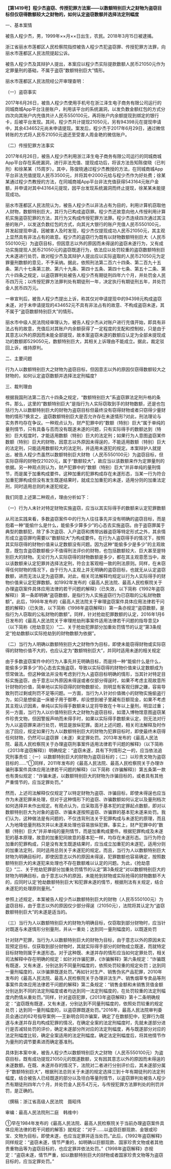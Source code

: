 **【第1419号】程少杰盗窃、传授犯罪方法案——以数额特别巨大之财物为盗窃目标但仅窃得数额较大之财物的，如何认定盗窃数额并选择法定刑幅度**

一、基本案情

被告人程少杰，男，1999年××月××日出生，农民。2018年3月15日被逮捕。

浙江省丽水市莲都区人民检察院指控被告人程少杰犯盗窃罪、传授犯罪方法罪，向丽水市莲都区人民法院提起公诉。

被告人程少杰及其辩护人提出，本案应以程少杰实际提款数额人民币21050元作为定罪量刑的基础，不属于盗窃“数额特别巨大”情形。

丽水市莲都区人民法院经公开审理查明：

（一）盗窃事实

2017年6月26日，被告人程少杰使用手机号在浙江泽生电子商务有限公司运行的同城商城App平台注册账户，利用该平台的系统漏洞，以发负数金额红包的方式分四次向其账户内充值共计人民币550100元，再将账户内余额提现到绑定的银行卡，后被平台发现。其间，程少杰共计提现21050元，另有94398元在提现申请中，其余434652元尚未申请提现。案发后，程少杰于2017年6月29日，通过微信转账的方式将人民币21050元退还至受害人周金艳的微信账户。

（二）传授犯罪方法事实

2017年6月26日，被告人程少杰利用浙江泽生电子商务有限公司运行的同城商城App平台存在系统漏洞，进行非法充值、提现成功后，将该方法告知陈俊晓（已判刑）和徐某某（15周岁）。其中，陈俊晓通过程少杰教授的方法，在同城商城App平台非法充值提现人民币3500元，并将其中2000元给与程少杰作为好处费；徐某某通过程少杰教授的方法，在同城商城App平台非法充值获得543164元账户金额，并申请对其中43164元提现，因平台发现系统漏洞而终止提现，徐某某未能提现成功。

丽水市莲都区人民法院认为，被告人程少杰以非法占有为目的，利用计算机窃取他人财物，数额特别巨大，其行为已构成盗窃罪。程少杰还故意向他人传授利用计算机实施盗窃犯罪的方法，其行为又构成传授犯罪方法罪。程少杰连续四次通过其注册的账户，以发送负数红包的方式，向其光大银行的账户充值人民币550100元，并发起提现申请，因被害人及时发现，程少杰仅提现成功人民币21050元，其主观上显然具有非法占有的故意。程少杰的盗窃行为既有以财物数额特别巨大（人民币550100元）为盗窃目标，但因意志以外的原因而未得逞的盗窃未遂行为，又有成功实施提现人民币21050元的盗窃既遂行为，依法应以处罚较重的盗窃数额特别巨大未遂进行处罚，故对程少杰及其辩护人提出应以实际盗取的人民币21050元为定罪量刑数额的意见，不予采纳。据此，依照刑法第二百六十四条、第二百九十五条、第六十七条第三款、第六十九条、第四十五条、第四十七条、第五十二条、第六十四条之规定，以盗窃罪判处被告人程少杰有期徒刑四年六个月，并处罚金人民币四万元；以传授犯罪方法罪判处有期徒刑一年，决定执行有期徒刑五年，并处罚金人民币四万元。

一审宣判后，被告人程少杰提出上诉，称其仅对申请提现中的94398元构成盗窃未遂，对于未申请提现的434652元不具有非法占有的故意、不构成盗窃未遂，其不属于“盗窃数额特别巨大”的情形。

丽水市中级人民法院经审理认为，被告人程少杰从对账户进行充值开始，即具有非法占有的故意，充值后对其账户内余额获得了一定程度的支配和控制权，只是由于其意志以外的原因而未能全部提现，故本案盗窃未遂的数额应认定为全部未提现成功的数额即529050元，数额特别巨大，其相关上诉理由不能成立。据此，裁定驳回上诉，维持原判。

二、主要问题

行为人以数额特别巨大之财物为盗窃目标，但因意志以外的原因仅窃得数额较大之财物的，如何认定盗窃数额并选择法定刑幅度?

三、裁判理由

根据我国刑法第二百六十四条之规定，“数额特别巨大”系盗窃罪法定刑升格的条件。那么，这里的“数额特别巨大”是指行为人实际窃取到手的财物数额，还是也包括行为人以数额特别巨大的财物为盗窃目标但最终没有窃得财物或者只窃得少量财物的情形?换言之，盗窃数额特别巨大是否允许存在未遂情形?对此，刑法理论与实务界均存在争议。一种观点认为，财产犯罪中的“数额（特别）巨大”属于单纯的量刑情节，只有具备与否而没有既遂未遂的问题，只有实际得手的数额达到（特别）巨大程度时，才能适用数额（特别）巨大的法定刑；如果行为人意图盗窃某件数额（特别）巨大的财物，因意志以外原因未得逞的，不能适用数额（特别）巨大的法定刑，只能适用数额较大的法定刑，并适用未遂犯的规定。本案辩护人就提出，被告人程少杰虽然以数额特别巨大财物（人民币550100元）为盗窃目标，但实际窃得的财物仅21020元，属于“数额较大”，故应当以该数额来作为定罪量刑的依据。另一种观点则认为，财产犯罪中的“数额（特别）巨大”并非单纯的量刑情节，而是属于加重构成要件。这种加重的犯罪构成存在未遂形态，当某一行为符合加重犯罪构成但没有发生既遂结果时，就成立加重犯的未遂，适用分则的加重法定刑，同时适用总则的未遂犯规定。

我们同意上述第二种观点，理由分析如下：

（一）行为人未针对特定财物实施盗窃，应当以其实际得手的数额来认定犯罪数额

从司法实践来看，多数盗窃案件中的行为人往往事先并没有明确的盗窃目标，而是抱着一种“能偷什么是什么，能偷多少算多少”的心态去实施盗窃。由于盗窃罪属于典型的数额犯，除了多次盗窃、入户盗窃和携带凶器盗窃等特定形式之外，其余情形成立盗窃罪均需要以“数额较大”为构成要件。在行为人盗窃得手的情况下，按照其实际窃得的财物价值来认定数额没有问题。因为这种“能偷多少是多少”的主观故意，既包含盗窃数额极少不值得刑法评价的财物，也包括数额较大、巨大甚至是特别巨大的财物。无论行为人实际窃得的财物数额是多少，都在其主观意愿当中，故以该数额来认定犯罪并选择法定刑，符合主客观相一致的刑法原则。同样，在未窃得任何财物的情况下，由于行为人主观上并无明确的盗窃目标，也就无从认定盗窃数额，进而无法认定为盗窃罪。对此，相关司法解释均规定以行为人实际得手的财物价值来认定犯罪数额。如1992年发布的《最高人民法院、最高人民检察院关于办理盗窃案件具体应用法律的若干问题的解释》（已失效，以下简称《1992年盗窃解释》）第一条即明确“盗窃数额，是指行为人实施盗窃行为已窃取的公私财物数额”。此后，1998年发布的《最高人民法院关于审理盗窃案件具体应用法律若干问题的解释》（已失效，以下简称《1998年盗窃解释》）第一条亦规定“盗窃数额，是指行为人窃取的公私财物的数额”。同样，针对抢劫犯罪数额的认定，2016年1月6日发布的《最高人民法院关于审理抢劫刑事案件适用法律若干问题的指导意见》（以下简称《抢劫意见》）“二、关于抢劫犯罪部分加重处罚情节的认定”第3条规定“抢劫数额以实际抢劫到的财物数额为依据”。

（二）当行为人明确以数额特别巨大之财物作为目标，即使未能窃得财物或实际窃得的财物价值不大的，也应认定为“数额特别巨大”，并同时适用未遂的相关规定

由于多数盗窃案件中的行为人事先并无明确目标，而是持一种“能偷什么是什么，能偷多少算多少”的心态去实施盗窃，导致以实际窃得的财物价值来认定数额成为惯常做法。但这种做法并没有考虑到行为人盗窃目标明确的情形，当其针对特定目标实施盗窃，由于意志以外原因未得逞或者仅部分得逞时，如果不考虑主观故意所针财物的价值，简单地以实际窃得的财物数额论，则明显有客观归罪之嫌，容易导致刑罚过剩或刑罚不足等问题。一方面，当行为人针对价值微小的财物实施偷盗行为，如只是想偷盗一床被子用于御寒，却没想到被子里藏有巨额现金，如果不考虑其主观认识因素，单纯以实际得手数额来认定将导致在十年以上量刑，明显过重；另一方面，当行为人以价值特别巨大之财物为盗窃目标，如潜入博物馆意图盗窃某件珍贵文物，但因警报声响而未得手时，如果以实际得手数额来认定，则无法对行为人以盗窃罪来进行处罚，明显是放纵犯罪。面对上述问题，相关司法解释及时作出了回应，规定如果行为人以数额特别巨大的财物为犯罪目标时，即使最终未窃得任何财物，仍然可以盗窃罪（未遂）来定罪处罚。2013年发布的《最高人民法院、最高人民检察院关于办理盗窃刑事案件适用法律若干问题的解释》（以下简称《2013年盗窃解释》）明确规定：“盗窃未遂，具有下列情形之一的，应当依法追究刑事责任：（一）以数额特别巨大的财物为盗窃目标的；（二）以珍贵文物为盗窃目标的……”①同样，2011年发布的《最高人民法院、最高人民检察院关于办理诈骗刑事案件具体应用法律若干问题的解释》（以下简称《诈骗解释》）第五条第一款也有类似规定：“诈骗未遂，以数额特别巨大的财物为诈骗目标的，或者具有其他严重情节的，应当定罪处罚。”

然而，上述司法解释仅仅规定了以特定财物为盗窃、诈骗目标，即使未得逞也应当作为未遂犯罪来处理，但对于这种情形下的盗窃、诈骗数额如何认定以及量刑档次如何选择并未作出规定。有观点认为，应采取高于基本犯的定罪起点数额，即对以数额特别巨大为对象的盗窃、诈骗未遂按照盗窃、诈骗罪的基本犯未遂来处罚。我们认为，这种做法是有问题的，不仅违背刑法关于犯罪构成与未遂犯的原理，而且人为地降低量刑档次并以未遂来处理也容易放纵犯罪。事实上，财产犯罪中的“数额（特别）巨大”并非单纯的量刑情节，而是加重构成要件。根据犯罪构成及未遂犯的基本原理，故意的加重犯同故意的基本犯一样，均存在未遂形态。当行为符合加重的犯罪构成，只是没有发生既遂结果时，应当成立加重犯的未遂犯，适用分则的加重法定刑，同时适用总则关于未遂犯的规定。而且，当行为人以数额特别巨大财物为明确目标时，即使因意志以外的原因未得逞，犯罪数额也容易确定，按照数额特别巨大的未遂犯来处理也不存在数额难以认定的问题。为此，《抢劫意见》“二、关于抢劫犯罪部分加重处罚情节的认定”第3条规定“对以数额特别巨大的财物为明确目标，由于意志以外的原因，未能抢到财物或实际抢得的财物数额不大的，应同时认定‘抢劫数额特别巨大’和犯罪未遂的情节，根据刑法有关规定，结合未遂犯的处理原则量刑。”

参照上述规定，本案被告人程少杰以数额特别巨大的财物（人民币550100元）为盗窃目标，由于意志以外的原因仅少部分得逞（21050元），法院将其认定为“盗窃数额特别巨大”的未遂是适当的。

（三）当行为人以数额特别巨大的财物为明确目标，仅窃取到部分财物时，应当针对既遂与未遂情形分别量刑，并从一重处；达到同一量刑幅度的，以既遂处罚

针对财产犯罪，当行为人以数额特别巨大的财物为目标，由于意志以外的原因未实现预定目标，仅获取到部分财物时，其就实际得手部分的财物成立既遂，而就特定目标财物则属于未遂形态。对于这种既、未遂并存的情形应当如何定罪处罚，相关司法解释中存在明确的规定：如针对诈骗犯罪，《诈骗解释》第六条规定：“诈骗既有既遂，又有未遂，分别达到不同量刑幅度的，依照处罚较重的规定处罚；达到同一量刑幅度的，以诈骗罪既遂处罚。”再如针对生产、销售伪劣产品犯罪，2010年发布的《最高人民法院、最高人民检察院关于办理非法生产、销售烟草专卖品等刑事案件具体应用法律若干问题的解释》第二条规定：“销售金额和未销售货值金额分别达到不同的法定刑幅度或者均达到同一法定刑幅度的，在处罚较重的法定刑幅度内酌情从重处罚。”同样，针对盗窃犯罪，《2013年盗窃解释》第十二条明确规定：“盗窃既有既遂，又有未遂，分别达到不同量刑幅度的，依照处罚较重的规定处罚；达到同一量刑幅度的，以盗窃罪既遂处罚。”2016年，最高人民法院审判委员会通过的62号指导案例-—王新明合同诈骗案，确定了在数额犯中，犯罪行为既遂与未遂并存且均构成犯罪的情况，在确定全案的法定刑幅度时，先就未遂部分进行是否减轻处罚的评价，确定未遂部分所对应的法定刑幅度，再与既遂部分对应的法定刑幅度比较，确定全案适用的法定刑幅度。确定法定刑幅度后，将其他情节作为量刑的调节要素进而确定基准刑。

具体到本案中来，被告人程少杰以数额特别巨大之财物（人民币550100元）为盗窃目标，既有成功提现21050元的既遂数额，又有因其意志以外的原因而未得逞的未遂数额。在既、未遂并存的情况下，法院对二者进行分别评价后，其未遂部分属于“数额特别巨大”，根据刑法总则关于未遂的规定选择三到十年有期徒刑的法定刑幅度，结合被告人已经既遂的部分以及坦白等量刑情节，以盗窃罪判处被告人程少杰有期徒刑四年六个月，并处罚金人民币4万元，与传授犯罪方法罪判处的刑罚并罚，是正确的。

（撰稿：浙江省高级人民法院　聂昭伟

审编：最高人民法院刑二庭　韩维中）

①早在1984年发布的《最高人民法院、最高人民检察院关于当前办理盗窃案件具体应用法律的若干问题的解答》就规定：“对于……以盗窃巨额现款、金银或珍宝、文物为目标，即使未遂，也应当定罪并适当处罚。”此后，《1992年盗窃解释》同样规定：“盗窃未遂，情节严重的，如明确以巨额现款、国家珍贵文物或者其他贵重物品等为盗窃目标的，也应定罪并依法处罚。”《1998年盗窃解释》亦规定：“盗窃未遂，情节严重，如以数额特别巨大的财物或者国家珍贵文物等为盗窃目标的，应当定罪处罚。”